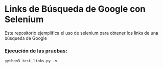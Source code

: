 # Links de Búsqueda de Google con Selenium
Este repositorio ejemplifica el uso de selenium para obtener los links de una
búsqueda de Google

### Ejecución de las pruebas:

```
python3 test_links.py -v
```
